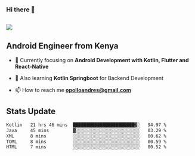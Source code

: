 ### Hi there 👋
<h2 align="left"><img src="https://readme-typing-svg.herokuapp.com?color='blue'&lines=I'm+Andrew+Opollo😊;Welcome+to+my+Github😜"> </h2>

## Android Engineer from Kenya


- 🌱 Currently focusing on **Android Development with Kotlin, Flutter and React-Native**

- 🔭 Also learning **Kotlin Springboot** for Backend Development

- 📫 How to reach me **opolloandres@gmail.com**


## Stats Update
<!--START_SECTION:waka-->

```txt
Kotlin   21 hrs 46 mins  ███████████████████████▓░   94.97 %
Java     45 mins         ▓░░░░░░░░░░░░░░░░░░░░░░░░   03.29 %
XML      8 mins          ░░░░░░░░░░░░░░░░░░░░░░░░░   00.62 %
TOML     8 mins          ░░░░░░░░░░░░░░░░░░░░░░░░░   00.59 %
HTML     7 mins          ░░░░░░░░░░░░░░░░░░░░░░░░░   00.52 %
```

<!--END_SECTION:waka-->



